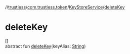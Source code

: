 //[trustless](../../../index.md)/[com.trustless.token](../index.md)/[KeyStoreService](index.md)/[deleteKey](delete-key.md)

# deleteKey

[]\
abstract fun [deleteKey](delete-key.md)(keyAlias: [String](https://kotlinlang.org/api/latest/jvm/stdlib/kotlin/-string/index.html))
